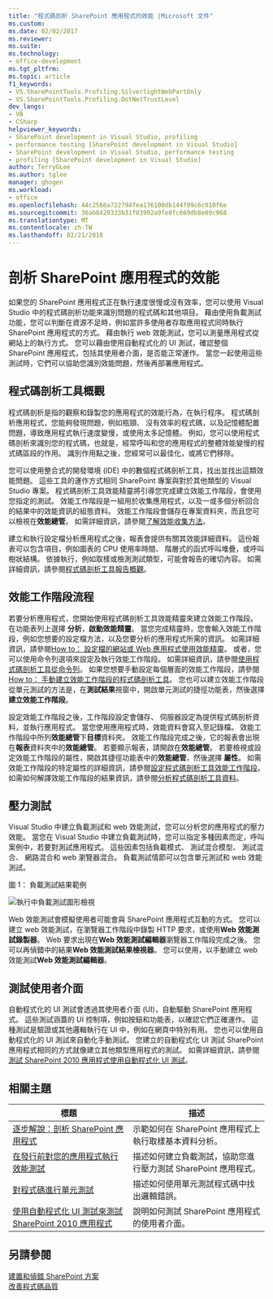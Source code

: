 ```yaml
---
title: "程式碼剖析 SharePoint 應用程式的效能 |Microsoft 文件"
ms.custom: 
ms.date: 02/02/2017
ms.reviewer: 
ms.suite: 
ms.technology:
- office-development
ms.tgt_pltfrm: 
ms.topic: article
f1_keywords:
- VS.SharePointTools.Profiling.SilverlightWebPartOnly
- VS.SharePointTools.Profiling.DotNetTrustLevel
dev_langs:
- VB
- CSharp
helpviewer_keywords:
- SharePoint development in Visual Studio, profiling
- performance testing [SharePoint development in Visual Studio]
- SharePoint development in Visual Studio, performance testing
- profiling [SharePoint development in Visual Studio]
author: TerryGLee
ms.author: tglee
manager: ghogen
ms.workload:
- office
ms.openlocfilehash: 44c2566a722794fea176100db144f09c6c010f6e
ms.sourcegitcommit: 36ab8429333b31f03992a9fe8fc669db8e09c968
ms.translationtype: MT
ms.contentlocale: zh-TW
ms.lasthandoff: 02/21/2018
---
```

# <a name="profiling-the-performance-of-sharepoint-applications"></a>剖析 SharePoint 應用程式的效能
 
如果您的 SharePoint 應用程式正在執行速度很慢或沒有效率，您可以使用 Visual Studio 中的程式碼剖析功能來識別問題的程式碼和其他項目。 藉由使用負載測試功能，您可以判斷在資源不足時，例如當許多使用者存取應用程式同時執行 SharePoint 應用程式的方式。 藉由執行 web 效能測試，您可以測量應用程式從網站上的執行方式。 您可以藉由使用自動程式化的 UI 測試，確認整個 SharePoint 應用程式，包括其使用者介面，是否能正常運作。 當您一起使用這些測試時，它們可以協助您識別效能問題，然後再部署應用程式。

## <a name="profiling-tools-overview"></a>程式碼剖析工具概觀

程式碼剖析是指的觀察和錄製您的應用程式的效能行為，在執行程序。 程式碼剖析應用程式，您能夠發現問題，例如瓶頸、 沒有效率的程式碼，以及記憶體配置問題，導致應用程式執行速度變慢，或使用太多記憶體。 例如，您可以使用程式碼剖析來識別您的程式碼，也就是，經常呼叫和您的應用程式的整體效能變慢的程式碼區段的作用。 識別作用點之後，您經常可以最佳化，或將它們移除。

您可以使用整合式的開發環境 (IDE) 中的數個程式碼剖析工具，找出並找出這類效能問題。 這些工具的運作方式相同 SharePoint 專案與對於其他類型的 Visual Studio 專案。 程式碼剖析工具效能精靈將引導您完成建立效能工作階段，會使用您指定的測試。 效能工作階段是一組用於收集應用程式，以及一或多個分析回合的結果中的效能資訊的組態資料。 效能工作階段會儲存在專案資料夾，而且您可以檢視在**效能總管**。 如需詳細資訊，請參閱[了解效能收集方法](/visualstudio/profiling/understanding-performance-collection-methods)。

建立和執行設定檔分析應用程式之後，報表會提供有關其效能詳細資料。 這份報表可以包含項目，例如圖表的 CPU 使用率時間、 階層式的函式呼叫堆疊，或呼叫樹狀結構。 依據執行，例如取樣或檢測測試類型，可能會報告的確切內容。 如需詳細資訊，請參閱[程式碼剖析工具報告概觀](http://go.microsoft.com/fwlink/?LinkId=224689)。

## <a name="performance-session-process"></a>效能工作階段流程

若要分析應用程式，您開始使用程式碼剖析工具效能精靈來建立效能工作階段。 在功能表列上選擇 **分析**，**啟動效能精靈**。 當您完成精靈時，您會輸入效能工作階段，例如您想要的設定檔方法，以及您要分析的應用程式所需的資訊。 如需詳細資訊，請參閱[How to： 設定檔的網站或 Web 應用程式使用效能精靈](http://go.microsoft.com/fwlink/?LinkId=224692)。 或者，您可以使用命令列選項來設定及執行效能工作階段。 如需詳細資訊，請參閱[使用程式碼剖析工具從命令列](http://go.microsoft.com/fwlink/?LinkId=224703)。 如果您想要手動設定每個層面的效能工作階段，請參閱[How to： 手動建立效能工作階段的程式碼剖析工具](http://go.microsoft.com/fwlink/?LinkId=224691)。 您也可以建立效能工作階段從單元測試的方法是，在**測試結果**視窗中，開啟單元測試的捷徑功能表，然後選擇**建立效能工作階段**。


設定效能工作階段之後，工作階段設定會儲存、 伺服器設定為提供程式碼剖析資料，並執行應用程式。 當您使用應用程式時，效能資料會寫入至記錄檔。 效能工作階段中所列**效能總管**下**目標**資料夾。 效能工作階段完成之後，它的報表會出現在**報表**資料夾中的**效能總管**。 若要顯示報表，請開啟在**效能總管**。 若要檢視或設定效能工作階段的屬性，開啟其捷徑功能表中的**效能總管**，然後選擇 **屬性**。 如需效能工作階段的特定屬性的詳細資訊，請參閱[設定程式碼剖析工具效能工作階段](http://go.microsoft.com/fwlink/?LinkId=224694)。 如需如何解譯效能工作階段的結果資訊，請參閱[分析程式碼剖析工具資料](http://go.microsoft.com/fwlink/?LinkId=224704)。

## <a name="stress-testing"></a>壓力測試

Visual Studio 中建立負載測試和 web 效能測試，您可以分析您的應用程式的壓力效能。 當您在 Visual Studio 中建立負載測試時，您可以指定多種因素而定，呼叫案例中，若要對測試應用程式。 這些因素包括負載模式、 測試混合模型、 測試混合、 網路混合和 web 瀏覽器混合。 負載測試情節可以包含單元測試和 web 效能測試。

圖 1： 負載測試結果範例

![執行中負載測試圖形檢視](../sharepoint/media/load-webgraphs.png "執行負載測試圖形檢視")

Web 效能測試會模擬使用者可能會與 SharePoint 應用程式互動的方式。 您可以建立 web 效能測試，在瀏覽器工作階段中錄製 HTTP 要求，或使用**Web 效能測試錄製器**。 Web 要求出現在**Web 效能測試編輯器**瀏覽器工作階段完成之後。 您可以再偵錯中的結果**Web 效能測試結果檢視器**。 您可以使用，以手動建立 web 效能測試**Web 效能測試編輯器**。

## <a name="testing-user-interfaces"></a>測試使用者介面

自動程式化的 UI 測試會透過其使用者介面 (UI)，自動驅動 SharePoint 應用程式。 這些測試涵蓋的 UI 控制項，例如按鈕和功能表，以確認它們正確運作。 這種測試是驗證或其他邏輯執行在 UI 中，例如在網頁中特別有用。 您也可以使用自動程式化的 UI 測試來自動化手動測試。 您建立的自動程式化 UI 測試 SharePoint 應用程式相同的方式就像建立其他類型應用程式的測試。 如需詳細資訊，請參閱[測試 SharePoint 2010 應用程式使用自動程式化 UI 測試](/visualstudio/test/testing-sharepoint-2010-applications-with-coded-ui-tests)。

## <a name="related-topics"></a>相關主題

|標題|描述|
|-----------|-----------------|
|[逐步解說：剖析 SharePoint 應用程式](../sharepoint/walkthrough-profiling-a-sharepoint-application.md)|示範如何在 SharePoint 應用程式上執行取樣基本資料分析。|
|[在發行前對您的應用程式執行效能測試](https://www.visualstudio.com/docs/test/performance-testing/run-performance-tests-app-before-release)|描述如何建立負載測試，協助您進行壓力測試 SharePoint 應用程式。|
|[對程式碼進行單元測試](/visualstudio/test/unit-test-your-code)|描述如何使用單元測試程式碼中找出邏輯錯誤。|
|[使用自動程式化 UI 測試來測試 SharePoint 2010 應用程式](/visualstudio/test/testing-sharepoint-2010-applications-with-coded-ui-tests)|說明如何測試 SharePoint 應用程式的使用者介面。|

## <a name="see-also"></a>另請參閱

[建置和偵錯 SharePoint 方案](../sharepoint/building-and-debugging-sharepoint-solutions.md)  
[改善程式碼品質](/visualstudio/test/improve-code-quality)